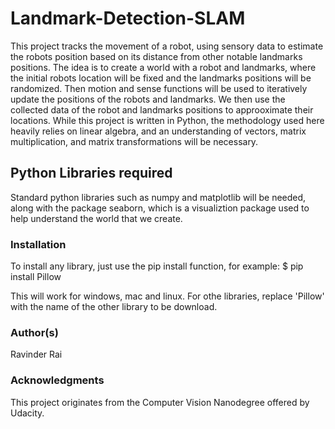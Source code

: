 # Landmark-Detection-SLAM

This project tracks the movement of a robot, using sensory data to estimate the robots position based on its distance from other notable landmarks positions. The idea is to create a world with a robot and landmarks, where the initial robots location will be fixed and the landmarks positions will be randomized. Then motion and sense functions will be used to iteratively update the positions of the robots and landmarks. We then use the collected data of the robot and landmarks positions to approoximate their locations.
While this project is written in Python, the methodology used here heavily relies on linear algebra, and an understanding of vectors, matrix multiplication, 
and matrix transformations will be necessary. 

## Python Libraries required
Standard python libraries such as numpy and matplotlib will be needed, along with the package seaborn, which is a visualiztion package used to help understand the world that we create.

### Installation
To install any library, just use the pip install function, for example:
$ pip install Pillow

This will work for windows, mac and linux. For othe libraries, replace 'Pillow' with the name of the other library to be download.

### Author(s)

Ravinder Rai

### Acknowledgments
This project originates from the Computer Vision Nanodegree offered by Udacity. 
